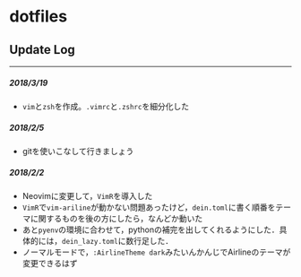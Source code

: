 # dotfiles

## Update Log
---
##### 2018/3/19
- `vim`と`zsh`を作成。`.vimrc`と`.zshrc`を細分化した


##### 2018/2/5
- gitを使いこなして行きましょう


##### 2018/2/2
- Neovimに変更して，`VimR`を導入した
- `VimR`で`vim-ariline`が動かない問題あったけど，`dein.toml`に書く順番をテーマに関するものを後の方にしたら，なんどか動いた
- あと`pyenv`の環境に合わせて，pythonの補完を出してくれるようにした．具体的には，`dein_lazy.toml`に数行足した．
- ノーマルモードで，`:AirlineTheme dark`みたいんかんじでAirlineのテーマが変更できるはず
